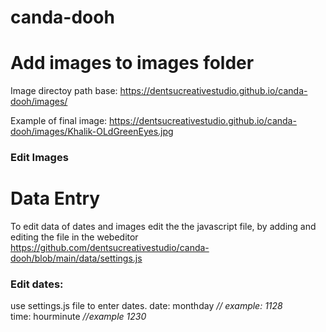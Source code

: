 # canda-dooh

# Add images to images folder

Image directoy path base:
https://dentsucreativestudio.github.io/canda-dooh/images/

Example of final image:
https://dentsucreativestudio.github.io/canda-dooh/images/Khalik-OLdGreenEyes.jpg

### Edit Images

# Data Entry
To edit data of dates and images edit the the javascript file, by adding and editing the file in the webeditor
https://github.com/dentsucreativestudio/canda-dooh/blob/main/data/settings.js

### Edit dates:
use settings.js file to enter dates. 
date: monthday *// example: 1128* <br>
time: hourminute *//example 1230* <br>
